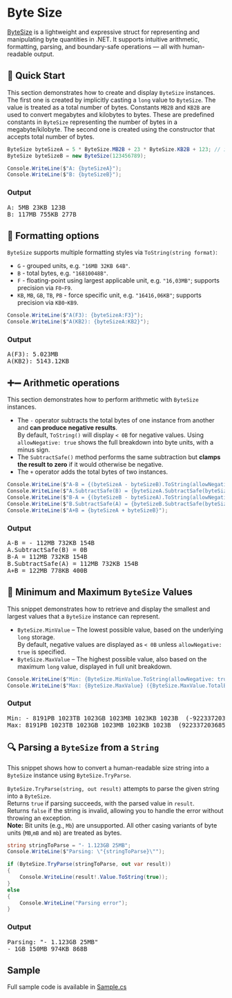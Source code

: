 ﻿# Byte Size
[ByteSize](ByteSize.cs) is a lightweight and expressive struct for representing and manipulating byte quantities in .NET. It supports intuitive arithmetic, formatting, parsing, and boundary-safe operations — all with human-readable output.

## 🚀 Quick Start
This section demonstrates how to create and display `ByteSize` instances.  
The first one is created by implicitly casting a `long` value to `ByteSize`. The value is treated as a total number of bytes. Constants `MB2B` and `KB2B` are used to convert megabytes and kilobytes to bytes. 
These are predefined constants in `ByteSize` representing the number of bytes in a megabyte/kilobyte.
The second one is created using the constructor that accepts total number of bytes.

```csharp
ByteSize byteSizeA = 5 * ByteSize.MB2B + 23 * ByteSize.KB2B + 123; // implicit cast from long to ByteSize
ByteSize byteSizeB = new ByteSize(123456789);

Console.WriteLine($"A: {byteSizeA}");
Console.WriteLine($"B: {byteSizeB}");
```
### Output
<pre>
A: 5MB 23KB 123B
B: 117MB 755KB 277B
</pre>

## 🎨 Formatting options
`ByteSize` supports multiple formatting styles via `ToString(string format)`:
- `G` - grouped units, e.g. `"16MB 32KB 64B"`.
- `B` - total bytes, e.g. `"16810048B"`.
- `F` - floating-point using largest applicable unit, e.g. `"16,03MB"`; supports precision via `F0`-`F9`.
- `KB`, `MB`, `GB`, `TB`, `PB` - force specific unit, e.g. `"16416,06KB"`; supports precision via `KB0`-`KB9`.

```csharp
Console.WriteLine($"A(F3): {byteSizeA:F3}");
Console.WriteLine($"A(KB2): {byteSizeA:KB2}");
```
### Output
<pre>
A(F3): 5.023MB
A(KB2): 5143.12KB
</pre>

## ➕➖ Arithmetic operations
This section demonstrates how to perform arithmetic with `ByteSize` instances.
- The `-` operator subtracts the total bytes of one instance from another and **can produce negative results**.  
By default, `ToString()` will display `< 0B` for negative values. Using `allowNegative: true` shows the full breakdown into byte units, with a minus sign.
- The `SubtractSafe()` method performs the same subtraction but **clamps the result to zero** if it would otherwise be negative.
- The `+` operator adds the total bytes of two instances.

```csharp
Console.WriteLine($"A-B = {(byteSizeA - byteSizeB).ToString(allowNegative: true)}");
Console.WriteLine($"A.SubtractSafe(B) = {byteSizeA.SubtractSafe(byteSizeB).ToString(allowNegative: true)}");
Console.WriteLine($"B-A = {(byteSizeB - byteSizeA).ToString(allowNegative: true)}");
Console.WriteLine($"B.SubtractSafe(A) = {byteSizeB.SubtractSafe(byteSizeA).ToString(allowNegative: true)}");
Console.WriteLine($"A+B = {byteSizeA + byteSizeB}");
```
### Output
<pre>
A-B = - 112MB 732KB 154B
A.SubtractSafe(B) = 0B
B-A = 112MB 732KB 154B
B.SubtractSafe(A) = 112MB 732KB 154B
A+B = 122MB 778KB 400B
</pre>

## 📏 Minimum and Maximum `ByteSize` Values
This snippet demonstrates how to retrieve and display the smallest and largest values that a `ByteSize` instance can represent.
- `ByteSize.MinValue` – The lowest possible value, based on the underlying `long` storage.  
By default, negative values are displayed as `< 0B` unless `allowNegative: true` is specified.  
- `ByteSize.MaxValue` – The highest possible value, also based on the maximum `long` value, displayed in full unit breakdown.

```csharp
Console.WriteLine($"Min: {ByteSize.MinValue.ToString(allowNegative: true)} ({ByteSize.MinValue.TotalBytes})");
Console.WriteLine($"Max: {ByteSize.MaxValue} ({ByteSize.MaxValue.TotalBytes})");
```
### Output
<pre>
Min: - 8191PB 1023TB 1023GB 1023MB 1023KB 1023B  (-9223372036854775807)
Max: 8191PB 1023TB 1023GB 1023MB 1023KB 1023B  (9223372036854775807)
</pre>

## 🔍 Parsing a `ByteSize` from a `String`
This snippet shows how to convert a human-readable size string into a `ByteSize` instance using `ByteSize.TryParse`.

`ByteSize.TryParse(string, out result)` attempts to parse the given string into a `ByteSize`.  
Returns `true` if parsing succeeds, with the parsed value in `result`.  
Returns `false` if the string is invalid, allowing you to handle the error without throwing an exception.  
**Note:** Bit units (e.g., `Mb`) are unsupported. All other casing variants of byte units (`MB`,`mB` and `mb`) are treated as bytes.

```csharp
string stringToParse = "- 1.123GB 25MB";
Console.WriteLine($"Parsing: \"{stringToParse}\"");

if (ByteSize.TryParse(stringToParse, out var result))
{
    Console.WriteLine(result!.Value.ToString(true));
}
else
{
    Console.WriteLine("Parsing error");
}
```
### Output
<pre>
Parsing: "- 1.123GB 25MB"
- 1GB 150MB 974KB 868B
</pre>


## Sample
Full sample code is available in [Sample.cs](Sample.cs)
